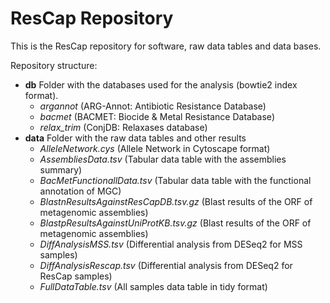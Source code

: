 # ResCap Repository

This is the ResCap repository for software, raw data tables and data bases.


Repository structure:
* **db**	Folder with the databases used for the analysis (bowtie2 index format).
	- _argannot_ (ARG-Annot: Antibiotic Resistance Database)
	- _bacmet_ (BACMET: Biocide & Metal Resistance Database)
	- _relax_trim_ (ConjDB: Relaxases database)
* **data**	Folder with the raw data tables and other results
	- _AlleleNetwork.cys_ (Allele Network in Cytoscape format)
	- _AssembliesData.tsv_ (Tabular data table with the assemblies summary)
	- _BacMetFunctionallData.tsv_ (Tabular data table with the functional annotation of MGC)
	- _BlastnResultsAgainstResCapDB.tsv.gz_ (Blast results of the ORF of metagenomic assemblies)
	- _BlastpResultsAgainstUniProtKB.tsv.gz_ (Blast results of the ORF of metagenomic assemblies)
	- _DiffAnalysisMSS.tsv_ (Differential analysis from DESeq2 for MSS samples)
	- _DiffAnalysisRescap.tsv_ (Differential analysis from DESeq2 for ResCap samples)
	- _FullDataTable.tsv_ (All samples data table in tidy format)

